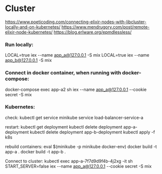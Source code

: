 # Cluster

https://www.poeticoding.com/connecting-elixir-nodes-with-libcluster-locally-and-on-kubernetes/
https://www.mendrugory.com/post/remote-elixir-node-kubernetes/
https://blog.erlware.org/epmdlessless/

### Run locally:
LOCAL=true iex --name app_a@127.0.0.1 -S mix
LOCAL=true iex --name app_b@127.0.0.1 -S mix

### Connect in docker container, when running with docker-compose:
docker-compose exec app-a2 sh
iex --name app_a@127.0.0.1 --cookie secret -S mix

### Kubernetes:
check:
kubectl get service
minikube service load-balancer-service-a

restart:
kubectl get deployment
kubectl delete deployment app-a-deployment
kubectl delete deployment app-b-deployment
kubectl apply -f k8s

rebuild containers:
eval $(minikube -p minikube docker-env)
docker build -t app-a .
docker build -t app-b .

Connect to cluster:
kubectl exec app-a-7f7d9d9f4b-4j2xg -it sh
START_SERVER=false iex --name app_a@127.0.0.1 --cookie secret -S mix
